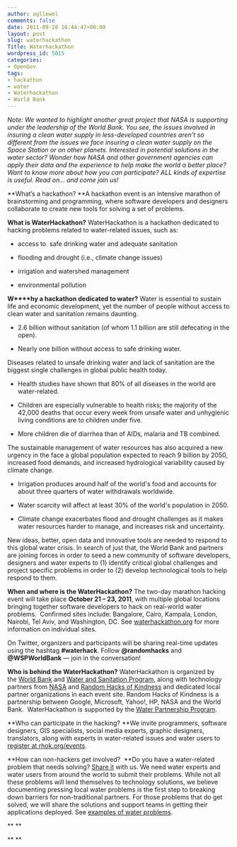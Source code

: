 ```yaml
---
author: agllewel
comments: false
date: 2011-09-28 16:44:47+00:00
layout: post
slug: waterhackathon
Title: Waterhackathon
wordpress_id: 5015
categories:
- OpenGov
tags:
- hackathon
- water
- Waterhackathon
- World Bank
---
```


_Note:_ _We wanted to highlight another great project that NASA is supporting under the leadership of the World Bank. You see, the issues involved in insuring a clean water supply in less-developed countries aren't so different from the issues we face insuring a clean water supply on the Space Station or on other planets. Interested in potential solutions in the water sector? Wonder how NASA and other government agencies can apply their data and the experience to help make the world a better place? Want to know more about how you can participate? ALL kinds of expertise is useful. Read on... and come join us!_

**What’s a hackathon? **A hackathon event is an intensive marathon of brainstorming and programming, where software developers and designers collaborate to create new tools for solving a set of problems.

**What is WaterHackathon?** WaterHackathon is a hackathon dedicated to hacking problems related to water-related issues, such as:



	
  * access to  safe drinking water and adequate sanitation

	
  * flooding and drought (i.e., climate change issues)

	
  * irrigation and watershed management

	
  * environmental pollution






**W****hy a hackathon dedicated to water?** Water is essential to sustain life and economic development, yet the number of people without access to clean water and sanitation remains daunting.



	
  * 2.6 billion without sanitation (of whom 1.1 billion are still defecating in the open).

	
  * Nearly one billion without access to safe drinking water.


Diseases related to unsafe drinking water and lack of sanitation are the biggest single challenges in global public health today.

	
  * Health studies have shown that 80% of all diseases in the world are water-related.

	
  * Children are especially vulnerable to health risks; the majority of the 42,000 deaths that occur every week from unsafe water and unhygienic living conditions are to children under five.

	
  * More children die of diarrhea than of AIDs, malaria and TB combined.


The sustainable management of water resources has also acquired a new urgency in the face a global population expected to reach 9 billion by 2050, increased food demands, and increased hydrological variability caused by climate change.

	
  * Irrigation produces around half of the world's food and accounts for about three quarters of water withdrawals worldwide.

	
  * Water scarcity will affect at least 30% of the world's population in 2050.

	
  * Climate change exacerbates flood and drought challenges as it makes water resources harder to manage, and increases risk and uncertainty.


New ideas, better, open data and innovative tools are needed to respond to this global water crisis. In search of just that, the World Bank and partners are joining forces in order to seed a new community of software developers, designers and water experts to (1) identify critical global challenges and project specific problems in order to (2) develop technological tools to help respond to them.




**When and where is the WaterHackathon?** The two-day marathon hacking event will take place **October 21 – 23, 2011**, with multiple global locations bringing together software developers to hack on real-world water problems.  Confirmed sites include: Bangalore, Cairo, Kampala, London, Nairobi, Tel Aviv, and Washington, DC. See [waterhackathon.org](http://www.waterhackathon.org) for more information on individual sites.

On Twitter, organizers and participants will be sharing real-time updates using the hashtag **#waterhack**. Follow **@randomhacks** and **@WSPWorldBank** — join in the conversation!

**Who is behind the WaterHackathon?** WaterHackathon is organized by the [World Bank](http://www.worldbank.org/water) and [Water and Sanitation Program](http://www.wsp.org), along with technology partners from [NASA](http://www.nasa.gov/) and [Random Hacks of Kindness](http://www.rhok.org/) and dedicated local partner organizations in each event site. Random Hacks of Kindness is a partnership between Google, Microsoft, Yahoo!, HP, NASA and the World Bank.  WaterHackathon is supported by the [Water Partnership Program](http://water.worldbank.org/water/wpp).

**Who can participate in the hacking? **We invite programmers, software designers, GIS specialists, social media experts, graphic designers, translators, along with experts in water-related issues and water users to [register at rhok.org/events](http://www.rhok.org/events).

**How can non-hackers get involved?  **Do you have a water-related problem that needs solving? [Share it](http://www.rhok.org/problems) with us. We need water experts and water users from around the world to submit their problems. While not all these problems will lend themselves to technology solutions, we believe documenting pressing local water problems is the first step to breaking down barriers for non-traditional partners. For those problems that do get solved, we will share the solutions and support teams in getting their applications deployed. See [examples of water problems](http://www.rhok.org/problem-definition-category/water).

**
**

**
**
